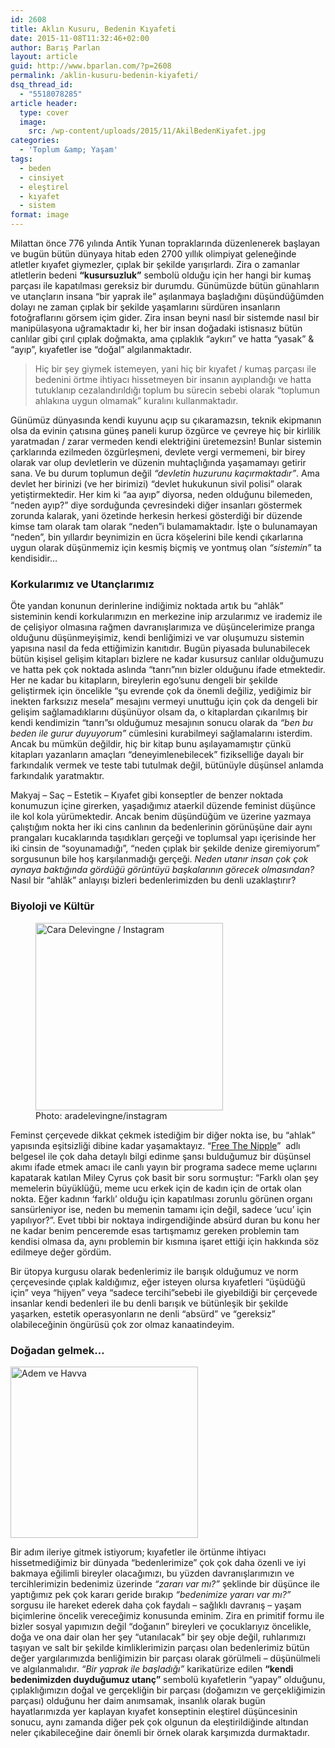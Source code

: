 ```yaml
---
id: 2608
title: Aklın Kusuru, Bedenin Kıyafeti
date: 2015-11-08T11:32:46+02:00
author: Barış Parlan
layout: article
guid: http://www.bparlan.com/?p=2608
permalink: /aklin-kusuru-bedenin-kiyafeti/
dsq_thread_id:
  - "5518078285"
article header:
  type: cover
  image:
    src: /wp-content/uploads/2015/11/AkilBedenKiyafet.jpg
categories:
  - 'Toplum &amp; Yaşam'
tags:
  - beden
  - cinsiyet
  - eleştirel
  - kıyafet
  - sistem
format: image
---
```


Milattan önce 776 yılında Antik Yunan topraklarında düzenlenerek başlayan ve bugün bütün dünyaya hitab eden 2700 yıllık olimpiyat geleneğinde atletler kıyafet giymezler, çıplak bir şekilde yarışırlardı. Zira o zamanlar atletlerin bedeni **&#8220;kusursuzluk&#8221;** sembolü olduğu için her hangi bir kumaş parçası ile kapatılması gereksiz bir durumdu. Günümüzde bütün günahların ve utançların insana &#8220;bir yaprak ile&#8221; aşılanmaya başladığını düşündüğümden dolayı ne zaman çıplak bir şekilde yaşamlarını sürdüren insanların fotoğraflarını görsem içim gider. Zira insan beyni nasıl bir sistemde nasıl bir manipülasyona uğramaktadır ki, her bir insan doğadaki istisnasız bütün canlılar gibi çırıl çıplak doğmakta, ama çıplaklık &#8220;aykırı&#8221; ve hatta &#8220;yasak&#8221; & &#8220;ayıp&#8221;, kıyafetler ise &#8220;doğal&#8221; algılanmaktadır.

> Hiç bir şey giymek istemeyen, yani hiç bir kıyafet / kumaş parçası ile bedenini örtme ihtiyacı hissetmeyen bir insanın ayıplandığı ve hatta tutuklanıp cezalandırıldığı toplum bu sürecin sebebi olarak &#8220;toplumun ahlakına uygun olmamak&#8221; kuralını kullanmaktadır.

Günümüz dünyasında kendi kuyunu açıp su çıkaramazsın, teknik ekipmanın olsa da evinin çatısına güneş paneli kurup özgürce ve çevreye hiç bir kirlilik yaratmadan / zarar vermeden kendi elektriğini üretemezsin! Bunlar sistemin çarklarında ezilmeden özgürleşmeni, devlete vergi vermemeni, bir birey olarak var olup devletlerin ve düzenin muhtaçlığında yaşamamayı getirir sana. Ve bu durum toplumun değil _&#8220;devletin huzurunu kaçırmaktadır&#8221;_. Ama devlet her birinizi (ve her birimizi) &#8220;devlet hukukunun sivil polisi&#8221; olarak yetiştirmektedir. Her kim ki &#8220;aa ayıp&#8221; diyorsa, neden olduğunu bilemeden, &#8220;neden ayıp?&#8221; diye sorduğunda çevresindeki diğer insanları göstermek zorunda kalarak, yani özetinde herkesin herkesi gösterdiği bir düzende kimse tam olarak tam olarak &#8220;neden&#8221;i bulamamaktadır. İşte o bulunamayan &#8220;neden&#8221;, bin yıllardır beynimizin en ücra köşelerini bile kendi çıkarlarına uygun olarak düşünmemiz için kesmiş biçmiş ve yontmuş olan _&#8220;sistemin&#8221;_ ta kendisidir&#8230;

### Korkularımız ve Utançlarımız

Öte yandan konunun derinlerine indiğimiz noktada artık bu &#8220;ahlâk&#8221; sisteminin kendi korkularımızın en merkezine inip arzularımız ve irademiz ile de çelişiyor olmasına rağmen davranışlarımıza ve düşüncelerimize pranga olduğunu düşünmeyişimiz, kendi benliğimizi ve var oluşumuzu sistemin yapısına nasıl da feda ettiğimizin kanıtıdır. Bugün piyasada bulunabilecek bütün kişisel gelişim kitapları bizlere ne kadar kusursuz canlılar olduğumuzu ve hatta pek çok noktada aslında &#8220;tanrı&#8221;nın bizler olduğunu ifade etmektedir. Her ne kadar bu kitapların, bireylerin ego&#8217;sunu dengeli bir şekilde geliştirmek için öncelikle &#8220;şu evrende çok da önemli değiliz, yediğimiz bir inekten farksızız mesela&#8221; mesajını vermeyi unuttuğu için çok da dengeli bir gelişim sağlamadıklarını düşünüyor olsam da, o kitaplardan çıkarılmış bir kendi kendimizin &#8220;tanrı&#8221;sı olduğumuz mesajının sonucu olarak da _&#8220;ben bu beden ile gurur duyuyorum&#8221;_ cümlesini kurabilmeyi sağlamalarını isterdim. Ancak bu mümkün değildir, hiç bir kitap bunu aşılayamamıştır çünkü kitapları yazanların amaçları &#8220;deneyimlenebilecek&#8221; fizikselliğe dayalı bir farkındalık vermek ve teste tabi tutulmak değil, bütünüyle düşünsel anlamda farkındalık yaratmaktır.

Makyaj &#8211; Saç &#8211; Estetik &#8211; Kıyafet gibi konseptler de benzer noktada konumuzun içine girerken, yaşadığımız ataerkil düzende feminist düşünce ile kol kola yürümektedir. Ancak benim düşündüğüm ve üzerine yazmaya çalıştığım nokta her iki cins canlının da bedenlerinin görünüşüne dair aynı prangaları kucaklarında taşıdıkları gerçeği ve toplumsal yapı içerisinde her iki cinsin de &#8220;soyunamadığı&#8221;, &#8220;neden çıplak bir şekilde denize giremiyorum&#8221; sorgusunun bile hoş karşılanmadığı gerçeği. _Neden utanır insan çok çok aynaya baktığında gördüğü görüntüyü başkalarının görecek olmasından?_ Nasıl bir &#8220;ahlâk&#8221; anlayışı bizleri bedenlerimizden bu denli uzaklaştırır?

### Biyoloji ve Kültür

<figure id="attachment_2609" aria-describedby="caption-attachment-2609" style="width: 300px" class="wp-caption alignright"><img class="wp-image-2609 size-medium" src="https://i0.wp.com/www.bparlan.com/wp-content/uploads/2015/11/Cara-Delevingne.png?resize=300%2C300" alt="Cara Delevingne / Instagram" width="300" height="300" srcset="https://i0.wp.com/www.bparlan.com/wp-content/uploads/2015/11/Cara-Delevingne.png?resize=300%2C300 300w, https://i0.wp.com/www.bparlan.com/wp-content/uploads/2015/11/Cara-Delevingne.png?resize=150%2C150 150w, https://i0.wp.com/www.bparlan.com/wp-content/uploads/2015/11/Cara-Delevingne.png?resize=498%2C500 498w, https://i0.wp.com/www.bparlan.com/wp-content/uploads/2015/11/Cara-Delevingne.png?resize=160%2C160 160w, https://i0.wp.com/www.bparlan.com/wp-content/uploads/2015/11/Cara-Delevingne.png?resize=320%2C320 320w, https://i0.wp.com/www.bparlan.com/wp-content/uploads/2015/11/Cara-Delevingne.png?w=615 615w" sizes="(max-width: 300px) 100vw, 300px" data-recalc-dims="1" /><figcaption id="caption-attachment-2609" class="wp-caption-text">Photo: aradelevingne/instagram</figcaption></figure>

Feminst çerçevede dikkat çekmek istediğim bir diğer nokta ise, bu &#8220;ahlak&#8221; yapısında eşitsizliği dibine kadar yaşamaktayız. &#8220;<a href="http://freethenipple.com/" target="_blank">Free The Nipple</a>&#8221;  adlı belgesel ile çok daha detaylı bilgi edinme şansı bulduğumuz bir düşünsel akımı ifade etmek amacı ile canlı yayın bir programa sadece meme uçlarını kapatarak katılan Miley Cyrus çok basit bir soru sormuştur: &#8220;Farklı olan şey memelerin büyüklüğü, meme ucu erkek için de kadın için de ortak olan nokta. Eğer kadının &#8216;farklı&#8217; olduğu için kapatılması zorunlu görünen organı sansürleniyor ise, neden bu memenin tamamı için değil, sadece &#8216;ucu&#8217; için yapılıyor?&#8221;. Evet tıbbi bir noktaya indirgendiğinde absürd duran bu konu her ne kadar benim penceremde esas tartışmamız gereken problemin tam kendisi olmasa da, aynı problemin bir kısmına işaret ettiği için hakkında söz edilmeye değer gördüm.

Bir ütopya kurgusu olarak bedenlerimiz ile barışık olduğumuz ve norm çerçevesinde çıplak kaldığımız, eğer isteyen olursa kıyafetleri &#8220;üşüdüğü için&#8221; veya &#8220;hijyen&#8221; veya &#8220;sadece tercihi&#8221;sebebi ile giyebildiği bir çerçevede insanlar kendi bedenleri ile bu denli barışık ve bütünleşik bir şekilde yaşarken, estetik operasyonların ne denli &#8220;absürd&#8221; ve &#8220;gereksiz&#8221; olabileceğinin öngürüsü çok zor olmaz kanaatindeyim.

### Doğadan gelmek&#8230;

<img class="alignleft wp-image-2610 size-medium" src="https://i1.wp.com/www.bparlan.com/wp-content/uploads/2015/11/pic-adam-and-eve-overdressed.jpg?resize=300%2C274" alt="Adem ve Havva" width="300" height="274" srcset="https://i1.wp.com/www.bparlan.com/wp-content/uploads/2015/11/pic-adam-and-eve-overdressed.jpg?resize=300%2C274 300w, https://i1.wp.com/www.bparlan.com/wp-content/uploads/2015/11/pic-adam-and-eve-overdressed.jpg?w=444 444w" sizes="(max-width: 300px) 100vw, 300px" data-recalc-dims="1" /> 

Bir adım ileriye gitmek istiyorum; kıyafetler ile örtünme ihtiyacı hissetmediğimiz bir dünyada &#8220;bedenlerimize&#8221; çok çok daha özenli ve iyi bakmaya eğilimli bireyler olacağımızı, bu yüzden davranışlarımızın ve tercihlerimizin bedenimiz üzerinde _&#8220;zararı var mı?&#8221;_ şeklinde bir düşünce ile yaptığımız pek çok kararı geride bırakıp _&#8220;bedenimize yararı var mı?&#8221;_ sorgusu ile hareket ederek daha çok faydalı &#8211; sağlıklı davranış &#8211; yaşam biçimlerine öncelik vereceğimiz konusunda eminim. Zira en primitif formu ile bizler sosyal yapımızın değil &#8220;doğanın&#8221; bireyleri ve çocuklarıyız öncelikle, doğa ve ona dair olan her şey &#8220;utanılacak&#8221; bir şey obje değil, ruhlarımızı taşıyan ve salt bir şekilde kimliklerimizin parçası olan bedenlerimiz bütün değer yargılarımızda benliğimizin bir parçası olarak görülmeli &#8211; düşünülmeli ve algılanmalıdır. _&#8220;Bir yaprak ile başladığı&#8221;_ karikatürize edilen **&#8220;kendi bedenimizden duyduğumuz utanç&#8221;** sembolü kıyafetlerin &#8220;yapay&#8221; olduğunu, çıplaklığımızın doğal ve gerçekliğin bir parçası (doğamızın ve gerçekliğimizin parçası) olduğunu her daim anımsamak, insanlık olarak bugün hayatlarımızda yer kaplayan kıyafet konseptinin eleştirel düşüncesinin sonucu, aynı zamanda diğer pek çok olgunun da eleştirildiğinde altından neler çıkabileceğine dair önemli bir örnek olarak karşımızda durmaktadır.
